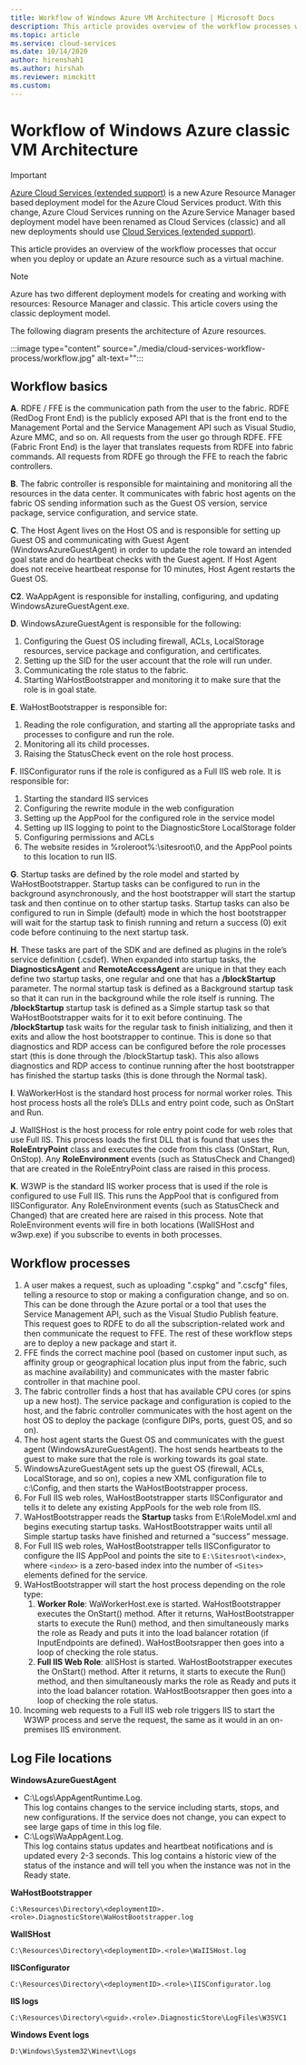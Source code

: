 ```yaml
---
title: Workflow of Windows Azure VM Architecture | Microsoft Docs
description: This article provides overview of the workflow processes when you deploy a service.
ms.topic: article
ms.service: cloud-services
ms.date: 10/14/2020
author: hirenshah1
ms.author: hirshah
ms.reviewer: mimckitt
ms.custom: 
---
```


# Workflow of Windows Azure classic VM Architecture 

> [!IMPORTANT]
> [Azure Cloud Services (extended support)](../cloud-services-extended-support/overview.md) is a new Azure Resource Manager based deployment model for the Azure Cloud Services product. With this change, Azure Cloud Services running on the Azure Service Manager based deployment model have been renamed as Cloud Services (classic) and all new deployments should use [Cloud Services (extended support)](../cloud-services-extended-support/overview.md).

This article provides an overview of the workflow processes that occur when you deploy or update an Azure resource such as a virtual machine. 

> [!NOTE]
>Azure has two different deployment models for creating and working with resources: Resource Manager and classic. This article covers using the classic deployment model.

The following diagram presents the architecture of Azure resources.

:::image type="content" source="./media/cloud-services-workflow-process/workflow.jpg" alt-text="<alt The image about Azure workflow>":::

## Workflow basics
   
**A**. RDFE / FFE is the communication path from the user to the fabric. RDFE (RedDog Front End) is the publicly exposed API that is the front end to the Management Portal and the Service Management API such as Visual Studio, Azure MMC, and so on.  All requests from the user go through RDFE. FFE (Fabric Front End) is the layer that translates requests from RDFE into fabric commands. All requests from RDFE go through the FFE to reach the fabric controllers.

**B**. The fabric controller is responsible for maintaining and monitoring all the resources in the data center. It communicates with fabric host agents on the fabric OS sending information such as the Guest OS version, service package, service configuration, and service state.

**C**. The Host Agent lives on the Host OS and is responsible for setting up Guest OS and communicating with Guest Agent (WindowsAzureGuestAgent) in order to update the role toward an intended goal state and do heartbeat checks with the Guest agent. If Host Agent does not receive heartbeat response for 10 minutes, Host Agent restarts the Guest OS.

**C2**. WaAppAgent is responsible for installing, configuring, and updating WindowsAzureGuestAgent.exe.

**D**.  WindowsAzureGuestAgent is responsible for the following:

1. Configuring the Guest OS including firewall, ACLs, LocalStorage resources, service package and configuration, and certificates.
2. Setting up the SID for the user account that the role will run under.
3. Communicating the role status to the fabric.
4. Starting WaHostBootstrapper and monitoring it to make sure that the role is in goal state.

**E**. WaHostBootstrapper is responsible for:

1. Reading the role configuration, and starting all the appropriate tasks and processes to configure and run the role.
2. Monitoring all its child processes.
3. Raising the StatusCheck event on the role host process.

**F**. IISConfigurator runs if the role is configured as a Full IIS web role. It is responsible for:

1. Starting the standard IIS services
2. Configuring the rewrite module in the web configuration
3. Setting up the AppPool for the configured role in the service model
4. Setting up IIS logging to point to the DiagnosticStore LocalStorage folder
5. Configuring permissions and ACLs
6. The website resides in %roleroot%:\sitesroot\0, and the AppPool points to this location to run IIS. 

**G**. Startup tasks are defined by the role model and started by WaHostBootstrapper. Startup tasks can be configured to run in the background asynchronously, and the host bootstrapper will start the startup task and then continue on to other startup tasks. Startup tasks can also be configured to run in Simple (default) mode in which the host bootstrapper will wait for the startup task to finish running and return a success (0) exit code before continuing to the next startup task.

**H**. These tasks are part of the SDK and are defined as plugins in the role’s service definition (.csdef). When expanded into startup tasks, the **DiagnosticsAgent** and **RemoteAccessAgent** are unique in that they each define two startup tasks, one regular and one that has a **/blockStartup** parameter. The normal startup task is defined as a Background startup task so that it can run in the background while the role itself is running. The **/blockStartup** startup task is defined as a Simple startup task so that WaHostBootstrapper waits for it to exit before continuing. The **/blockStartup** task waits for the regular task to finish initializing, and then it exits and allow the host bootstrapper to continue. This is done so that diagnostics and RDP access can be configured before the role processes start (this is done through the /blockStartup task). This also allows diagnostics and RDP access to continue running after the host bootstrapper has finished the startup tasks (this is done through the Normal task).

**I**. WaWorkerHost is the standard host process for normal worker roles. This host process  hosts all the role’s DLLs and entry point code, such as OnStart and Run.

**J**. WaIISHost is the host process for role entry point code for web roles that use Full IIS. This process loads the first DLL that is found that uses the **RoleEntryPoint** class and executes the code from this class (OnStart, Run, OnStop). Any **RoleEnvironment** events (such as StatusCheck and Changed) that are created in the RoleEntryPoint class are raised in this process.

**K**. W3WP is the standard IIS worker process that is used if the role is configured to use Full IIS. This runs the AppPool that is configured from IISConfigurator. Any RoleEnvironment events (such as StatusCheck and Changed) that are created here are raised in this process. Note that RoleEnvironment events will fire in both locations (WaIISHost and w3wp.exe) if you subscribe to events in both processes.

## Workflow processes

1. A user makes a request, such as uploading ".cspkg" and ".cscfg" files, telling a resource to stop or making a configuration change, and so on. This can be done through the Azure portal or a tool that uses the Service Management API, such as the Visual Studio Publish feature. This request goes to RDFE to do all the subscription-related work and then communicate the request to FFE. The rest of these workflow steps are to deploy a new package and start it.
2. FFE finds the correct machine pool (based on customer input such, as affinity group or geographical location plus input from the fabric, such as machine availability) and communicates with the master fabric controller in that machine pool.
3. The fabric controller finds a host that has available CPU cores (or spins up a new host). The service package and configuration is copied to the host, and the fabric controller communicates with the host agent on the host OS to deploy the package (configure DIPs, ports, guest OS, and so on).
4. The host agent starts the Guest OS and communicates with the guest agent (WindowsAzureGuestAgent). The host sends heartbeats to the guest to make sure that the role is working towards its goal state.
5. WindowsAzureGuestAgent sets up the guest OS (firewall, ACLs, LocalStorage, and so on), copies a new XML configuration file to c:\Config, and then starts the WaHostBootstrapper process.
6. For Full IIS web roles, WaHostBootstrapper starts IISConfigurator and tells it to delete any existing AppPools for the web role from IIS.
7. WaHostBootstrapper reads the **Startup** tasks from E:\RoleModel.xml and begins executing startup tasks. WaHostBootstrapper waits until all Simple startup tasks have finished and returned a “success” message.
8. For Full IIS web roles, WaHostBootstrapper tells IISConfigurator to configure the IIS AppPool and points the site to `E:\Sitesroot\<index>`, where `<index>` is a zero-based index into the number of `<Sites>` elements defined for the service.
9. WaHostBootstrapper will start the host process depending on the role type:
    1. **Worker Role**: WaWorkerHost.exe is started. WaHostBootstrapper executes the OnStart() method. After it returns,  WaHostBootstrapper starts to execute the Run() method, and then simultaneously marks the role as Ready and puts it into the load balancer rotation (if InputEndpoints are defined). WaHostBootsrapper then goes into a loop of checking the role status.
    2. **Full IIS Web Role**: aIISHost is started. WaHostBootstrapper executes the OnStart() method. After it returns, it starts to execute the Run() method, and then simultaneously marks the role as Ready and puts it into the load balancer rotation. WaHostBootsrapper then goes into a loop of checking the role status.
10. Incoming web requests to a Full IIS web role triggers IIS to start the W3WP process and serve the request, the same as it would in an on-premises IIS environment.

## Log File locations

**WindowsAzureGuestAgent**

- C:\Logs\AppAgentRuntime.Log.  
This log contains changes to the service including starts, stops, and new configurations. If the service does not change, you can expect to see large gaps of time in this log file.
- C:\Logs\WaAppAgent.Log.  
This log contains status updates and heartbeat notifications and is updated every 2-3 seconds.  This log contains a historic view of the status of the instance and will tell you when the instance was not in the Ready state.
 
**WaHostBootstrapper**

`C:\Resources\Directory\<deploymentID>.<role>.DiagnosticStore\WaHostBootstrapper.log`
 
**WaIISHost**

`C:\Resources\Directory\<deploymentID>.<role>\WaIISHost.log`
 
**IISConfigurator**

`C:\Resources\Directory\<deploymentID>.<role>\IISConfigurator.log`
 
**IIS logs**

`C:\Resources\Directory\<guid>.<role>.DiagnosticStore\LogFiles\W3SVC1`
 
**Windows Event logs**

`D:\Windows\System32\Winevt\Logs`
